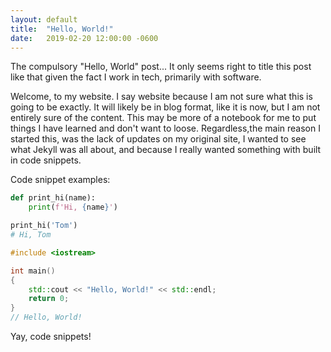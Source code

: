 ```yaml
---
layout: default
title:  "Hello, World!"
date:   2019-02-20 12:00:00 -0600
---
```

The compulsory "Hello, World" post... It only seems right to title this post like that given the fact I work in tech, primarily with software.
<!--more-->

Welcome, to my website. I say website because I am not sure what this is going to be exactly. It will likely be in blog format, like it is now, but I am not entirely sure of the content. This may be more of a notebook for me to put things I have learned and don't want to loose. Regardless,the main reason I started this, was the lack of updates on my original site, I wanted to see what Jekyll was all about, and because I really wanted something with built in code snippets.

Code snippet examples:

```python
def print_hi(name):
    print(f'Hi, {name}')

print_hi('Tom')
# Hi, Tom
```

```cpp
#include <iostream>

int main()
{
    std::cout << "Hello, World!" << std::endl;
    return 0;
}
// Hello, World!
```

Yay, code snippets!
